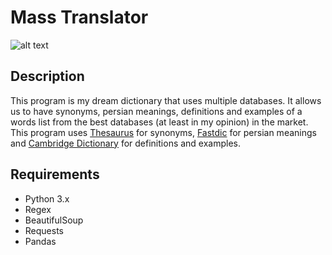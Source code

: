 # Mass Translator


![alt text](https://github.com/mastermh/Mass-Translator/blob/main/Presentation.png?raw=true)

## Description

This program is my dream dictionary that uses multiple databases.
It allows us to have synonyms, persian meanings, definitions and examples of a words list from the best databases (at least in my opinion) in the market.
This program uses <a href="https://www.thesaurus.com/">Thesaurus</a> for synonyms, <a href="https://fastdic.com/">Fastdic</a> for persian meanings and <a href="https://dictionary.cambridge.org/">Cambridge Dictionary</a> for definitions and examples.



## Requirements

- Python 3.x
- Regex
- BeautifulSoup
- Requests
- Pandas
